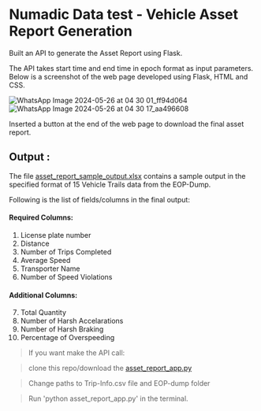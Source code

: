 # Numadic Data test - Vehicle Asset Report Generation

Built an API to generate the Asset Report using Flask.

The API takes start time and end time in epoch format as input parameters. Below is a screenshot of the web page developed using Flask, HTML and CSS.

![WhatsApp Image 2024-05-26 at 04 30 01_ff94d064](https://github.com/manoj24vvr/Numadic_Data_test/assets/75264791/9c6d567b-1bb0-4876-a64e-dd64acd7e10f)
![WhatsApp Image 2024-05-26 at 04 30 17_aa496608](https://github.com/manoj24vvr/Numadic_Data_test/assets/75264791/7836670f-222e-43ef-a9e0-27d920bba901)

Inserted a button at the end of the web page to download the final asset report.

## Output :

The file [asset_report_sample_output.xlsx](https://github.com/manoj24vvr/Numadic_Data_test/blob/main/asset_report_sample_output.xlsx) contains a sample output in the specified format of 15 Vehicle Trails data from the EOP-Dump.

Following is the list of fields/columns in the final output:
#### Required Columns:
1) License plate number
2) Distance
3) Number of Trips Completed
4) Average Speed
5) Transporter Name
6) Number of Speed Violations

#### Additional Columns:
7) Total Quantity
8) Number of Harsh Accelarations
9) Number of Harsh Braking
10) Percentage of Overspeeding

> If you want make the API call:

> clone this repo/download the [asset_report_app.py](https://github.com/manoj24vvr/Numadic_Data_test/blob/main/asset_report_app.py)

> Change paths to Trip-Info.csv file and EOP-dump folder

> Run 'python asset_report_app.py' in the terminal.
